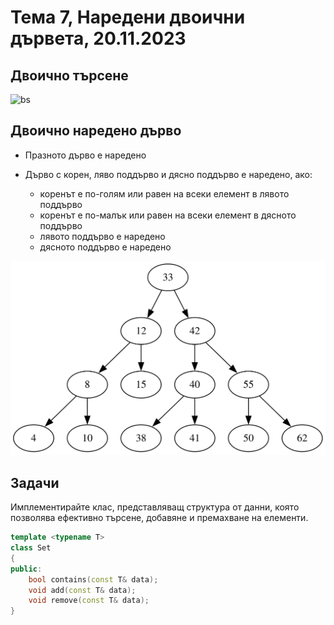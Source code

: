 # Тема 7, Наредени двоични дървета, 20.11.2023

## Двоично търсене

![bs](https://media.tenor.com/Jl0YrqxnHmAAAAAd/binary-search-sequence-search.gif)


## Двоично наредено дърво

* Празното дърво е наредено
* Дърво с корен, ляво поддърво и дясно поддърво е наредено, ако:

    * коренът е по-голям или равен на всеки елемент в лявото поддърво
    * коренът е по-малък или равен на всеки елемент в дясното поддърво
    * лявото поддърво е наредено
    * дясното поддърво е наредено


![bst](./content/bst.svg)

## Задачи

Имплементирайте клас, представляващ структура от данни, която позволява ефективно търсене, добавяне и премахване на елементи.

```c++
template <typename T>
class Set
{
public:
    bool contains(const T& data);
    void add(const T& data);
    void remove(const T& data);
}
```